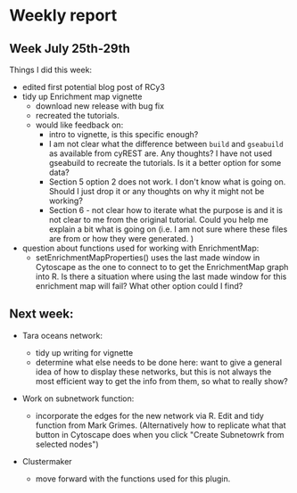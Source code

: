 # Weekly report

## Week July 25th-29th
Things I did this week:

- edited first potential blog post of RCy3
- tidy up Enrichment map vignette 
	- download new release with bug fix
	- recreated the tutorials.
    - would like feedback on:
      - intro to vignette, is this specific enough?
      - I am not clear what the difference between ```build``` and ```gseabuild``` as available from cyREST are. Any thoughts? I have not used gseabuild to recreate the tutorials. Is it a better option for some data?
      - Section 5 option 2 does not work. I don't know what is going on. Should I just drop it or any thoughts on why it might not be working? 
      - Section 6 - not clear how to iterate what the purpose is and it is not clear to me from the original tutorial. Could you help me explain a bit what is going on (i.e. I am not sure where these files are from or how they were generated. )
- question about functions used for working with EnrichmentMap:
  - setEnrichmentMapProperties() uses the last made window in Cytoscape as the one to connect to to get the EnrichmentMap graph into R. Is there a situation where using the last made window for this enrichment map will fail? What other option could I find?


## Next week: 
- Tara oceans network:
	- tidy up writing for vignette
	- determine what else needs to be done here: want to give a general idea of how to display these networks, but this is not always the most efficient way to get the info from them, so what to really show?

- Work on subnetwork function:
	- incorporate the edges for the new network via R. Edit and tidy function from Mark Grimes. (Alternatively how to replicate what that button in Cytoscape does when you click "Create Subnetowrk from selected nodes")

- Clustermaker 
  - move forward with the functions used for this plugin. 
